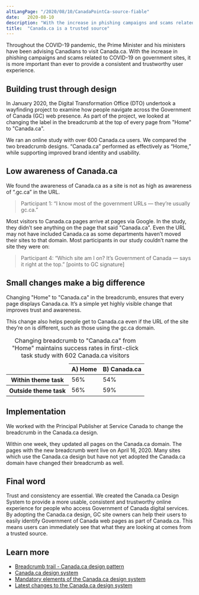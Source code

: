 ```yaml
---
altLangPage: "/2020/08/10/CanadaPointCa-source-fiable"
date:   2020-08-10
description: "With the increase in phishing campaigns and scams related to COVID-19 on government sites, it is more important than ever to provide a consistent and trustworthy user experience."
title:  "Canada.ca is a trusted source"
---
```


Throughout the COVID-19 pandemic, the Prime Minister and his ministers have been advising Canadians to visit Canada.ca. With the increase in phishing campaigns and scams related to COVID-19 on government sites, it is more important than ever to provide a consistent and trustworthy user experience.

## Building trust through design

In January 2020, the Digital Transformation Office (DTO) undertook a wayfinding project to examine how people navigate across the Government of Canada (GC) web presence. As part of the project, we looked at changing the label in the breadcrumb at the top of every page from "Home" to "Canada.ca".

We ran an online study with over 600 Canada.ca users. We compared the two breadcrumb designs. “Canada.ca” performed as effectively as “Home,” while supporting improved brand identity and usability.

## Low awareness of Canada.ca

We found the awareness of Canada.ca as a site is not as high as awareness of “.gc.ca” in the URL.

> Participant 1: “I know most of the government URLs — they’re usually gc.ca.”

Most visitors to Canada.ca pages arrive at pages via Google. In the study, they didn’t see anything on the page that said "Canada.ca". Even the URL may not have included Canada.ca as some departments haven’t moved their sites to that domain. Most participants in our study couldn’t name the site they were on:

> Participant 4: “Which site am I on? It’s Government of Canada — says it right at the top.” [points to GC signature]

## Small changes make a big difference

Changing "Home" to "Canada.ca" in the breadcrumb, ensures that every page displays Canada.ca. It’s a simple yet highly visible change that improves trust and awareness.

This change also helps people get to Canada.ca even if the URL of the site they’re on is different, such as those using the gc.ca domain.

<table class="table table-slim">
  <caption>Changing breadcrumb to &quot;Canada.ca&quot; from &quot;Home&quot; maintains success rates in first-click task study with 602 Canada.ca visitors</caption>
  <thead>
    <tr>
      <td>&nbsp;</td>
      <th>A) Home</th>
      <th>B) Canada.ca</th>
    </tr>
  </thead>
  <tbody>
    <tr>
      <th data-flot='{"color":"#4285f3"}'>Within theme task</th>
      <td>56%</td>
      <td>54%</td>
    </tr>
    <tr>
      <th data-flot='{"color":"#76a5af"}'>Outside theme task</th>
      <td>56%</td>
      <td>59%</td>
    </tr>
  </tbody>
</table>

## Implementation

We worked with the Principal Publisher at Service Canada to change the breadcrumb in the Canada.ca design.

Within one week, they updated all pages on the Canada.ca domain. The pages with the new breadcrumb went live on April 16, 2020. Many sites which use the Canada.ca design but have not yet adopted the Canada.ca domain have changed their breadcrumb as well.

## Final word

Trust and consistency are essential. We created the Canada.ca Design System to provide a more usable, consistent and trustworthy online experience for people who access Government of Canada digital services.  By adopting the Canada.ca design, GC site owners can help their users to easily identify Government of Canada web pages as part of Canada.ca. This means users can immediately see that what they are looking at comes from a trusted source.

## Learn more
* [Breadcrumb trail - Canada.ca design pattern](https://design.canada.ca/common-design-patterns/breadcrumb-trail.html)
* [Canada.ca design system](https://www.canada.ca/en/government/about/design-system.html)
* [Mandatory elements of the Canada.ca design system](https://www.canada.ca/en/treasury-board-secretariat/services/government-communications/canada-content-information-architecture-specification/mandatory-elements.html)
* [Latest changes to the Canada.ca design system](https://www.canada.ca/en/government/about/design-system/latest-changes.html)

